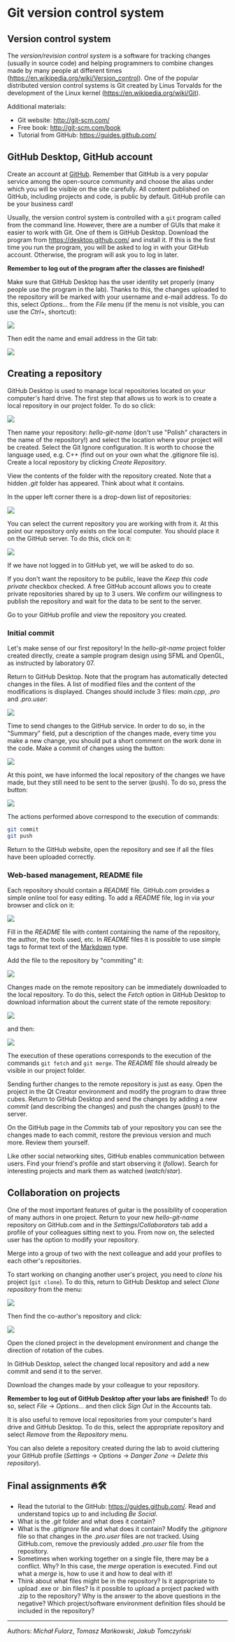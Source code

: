 # Git version control system

## Version control system

The *version/revision control system* is a software for tracking changes (usually in source code) and helping programmers to combine changes made by many people at different times (https://en.wikipedia.org/wiki/Version_control).
One of the popular distributed version control systems is Git created by Linus Torvalds for the development of the Linux kernel (https://en.wikipedia.org/wiki/Git).

Additional materials:

* Git website: http://git-scm.com/
* Free book: http://git-scm.com/book
* Tutorial from GitHub: https://guides.github.com/

## GitHub Desktop, GitHub account

Create an account at [GitHub](https://github.com/). Remember that GitHub is a very popular service among the open-source community and choose the alias under which you will be visible on the site carefully. All content published on GitHub, including projects and code, is public by default. GitHub profile can be your business card!

Usually, the version control system is controlled with a `git` program called from the command line. However, there are a number of GUIs that make it easier to work with Git. One of them is GitHub Desktop. Download the program from https://desktop.github.com/ and install it. If this is the first time you run the program, you will be asked to log in with your GitHub account. Otherwise, the program will ask you to log in later.

**Remember to log out of the program after the classes are finished!**

Make sure that GitHub Desktop has the user identity set properly (many people use the program in the lab). Thanks to this, the changes uploaded to the repository will be marked with your username and e-mail address. To do this, select *Options...* from the *File* menu (if the menu is not visible, you can use the *Ctrl*+*,* shortcut):

![](./_images/git_options.png)

Then edit the name and email address in the Git tab:

![](./_images/git_credentials.png)

## Creating a repository

GitHub Desktop is used to manage local repositories located on your computer's hard drive. The first step that allows us to work is to create a local repository in our project folder. To do so click:

![](./_images/git_create.png)

Then name your repository: *hello-git-name* (don't use "Polish" characters in the name of the repository!) and select the location where your project will be created. Select the Git Ignore configuration. It is worth to choose the language used, e.g. C++ (find out on your own what the .gitignore file is). Create a local repository by clicking *Create Repository*.

View the contents of the folder with the repository created. Note that a hidden *.git* folder has appeared. Think about what it contains.

In the upper left corner there is a drop-down list of repositories:

![](./_images/git_repo_list.png)

You can select the current repository you are working with from it. At this point our repository only exists on the local computer. You should place it on the GitHub server. To do this, click on it:

![](./_images/git_publish.png)

If we have not logged in to GitHub yet, we will be asked to do so.

If you don't want the repository to be public, leave the *Keep this code private* checkbox checked. A free GitHub account allows you to create private repositories shared by up to 3 users. We confirm our willingness to publish the repository and wait for the data to be sent to the server.

Go to your GitHub profile and view the repository you created.

### Initial commit

Let's make sense of our first repository! In the *hello-git-name* project folder created directly, create a sample program design using SFML and OpenGL, as instructed by laboratory 07.

Return to GitHub Desktop. Note that the program has automatically detected changes in the files. A list of modified files and the content of the modifications is displayed. Changes should include 3 files: *main.cpp*, *.pro* and *.pro.user*:

![](./_images/git_changes.png)

Time to send changes to the GitHub service. In order to do so, in the "Summary" field, put a description of the changes made, every time you make a new change, you should put a short comment on the work done in the code. Make a commit of changes using the button:

![](./_images/git_commit.png)

At this point, we have informed the local repository of the changes we have made, but they still need to be sent to the server (push). To do so, press the button:

![](./_images/git_push.png)

The actions performed above correspond to the execution of commands:

```bash
git commit
git push
```

Return to the GitHub website, open the repository and see if all the files have been uploaded correctly.

### Web-based management, README file

Each repository should contain a *README* file. GitHub.com provides a simple online tool for easy editing. To add a *README* file, log in via your browser and click on it:

![](./_images/git_add_readme.png)

Fill in the *README* file with content containing the name of the repository, the author, the tools used, etc. In *README* files it is possible to use simple tags to format text of the [Markdown](https://help.github.com/articles/basic-writing-and-formatting-syntax/) type.

Add the file to the repository by "commiting" it:

![](./_images/git_commit_new_file.png)

Changes made on the remote repository can be immediately downloaded to the local repository. To do this, select the *Fetch* option in GitHub Desktop to download information about the current state of the remote repository:

![](./_images/git_fetch.png)

and then:

![](./_images/git_pull.png)

The execution of these operations corresponds to the execution of the commands `git fetch` and `git merge`. The *README* file should already be visible in our project folder.

Sending further changes to the remote repository is just as easy. Open the project in the Qt Creator environment and modify the program to draw three cubes. Return to GitHub Desktop and send the changes by adding a new *commit* (and describing the changes) and push the changes (*push*) to the server.

On the GitHub page in the *Commits* tab of your repository you can see the changes made to each commit, restore the previous version and much more. Review them yourself. 

Like other social networking sites, GitHub enables communication between users. Find your friend's profile and start observing it (*follow*). Search for interesting projects and mark them as watched (*watch*/*star*).

## Collaboration on projects

One of the most important features of guitar is the possibility of cooperation of many authors in one project. Return to your new *hello-git-name* repository on GitHub.com and in the *Settings*/*Collaborators* tab add a profile of your colleagues sitting next to you. From now on, the selected user has the option to modify your repository.

Merge into a group of two with the next colleague and add your profiles to each other's repositories.

To start working on changing another user's project, you need to *clone* his project (`git clone`). To do this, return to GitHub Desktop and select *Clone repository* from the menu:

![](./_images/git_clone_repository.png)

Then find the co-author's repository and click:

![](./_images/git_clone.png)

Open the cloned project in the development environment and change the direction of rotation of the cubes.

In GitHub Desktop, select the changed local repository and add a new commit and send it to the server.

Download the changes made by your colleague to your repository.

**Remember to log out of GitHub Desktop after your labs are finished!** To do so, select *File* &rarr; *Options...* and then click *Sign Out* in the Accounts tab.

It is also useful to remove local repositories from your computer's hard drive and GitHub Desktop. To do this, select the appropriate repository and select *Remove* from the *Repository* menu.

You can also delete a repository created during the lab to avoid cluttering your GitHub profile (*Settings* &rarr; *Options* &rarr; *Danger Zone* &rarr; *Delete this repository*).

## Final assignments 🔥🛠

* Read the tutorial to the GitHub: https://guides.github.com/. Read and understand topics up to and including *Be Social*.
* What is the *.git* folder and what does it contain?
* What is the *.gitignore* file and what does it contain? Modify the *.gitignore* file so that changes in the *.pro.user* files are not tracked. Using GitHub.com, remove the previously added *.pro.user* file from the repository.
* Sometimes when working together on a single file, there may be a conflict. Why? In this case, the *merge* operation is executed. Find out what a *merge* is, how to use it and how to deal with it!
* Think about what files might be in the repository? Is it appropriate to upload .exe or .bin files? Is it possible to upload a project packed with .zip to the repository? Why is the answer to the above questions in the negative? Which project/software environment definition files should be included in the repository?

***
Authors: *Michał Fularz*, *Tomasz Mańkowski*, *Jakub Tomczyński*
